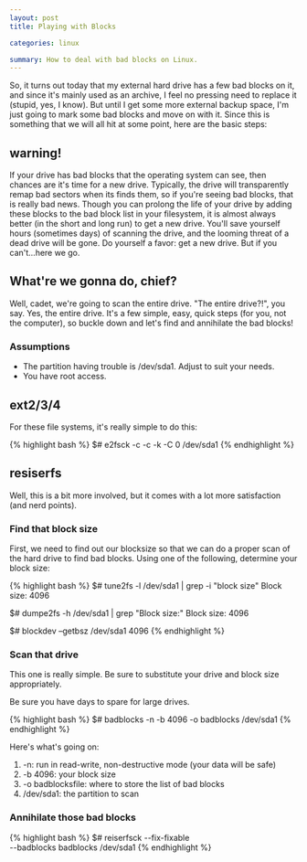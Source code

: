 ```yaml
---
layout: post
title: Playing with Blocks

categories: linux

summary: How to deal with bad blocks on Linux.
---
```


So, it turns out today that my external hard drive has a few bad blocks on it, and since it's
mainly used as an archive, I feel no pressing need to replace it (stupid, yes, I know).  But until
I get some more external backup space, I'm just going to mark some bad blocks and move on with it.
Since this is something that we will all hit at some point, here are the basic steps:

## warning!

If your drive has bad blocks that the operating system can see, then chances are it's time for a new
drive. Typically, the drive will transparently remap bad sectors when its finds them, so if you're seeing
bad blocks, that is really bad news. Though you can prolong the life of your drive by adding these blocks
to the bad block list in your filesystem, it is almost always better (in the short and long run) to
get a new drive. You'll save yourself hours (sometimes days) of scanning the drive, and the looming
threat of a dead drive will be gone. Do yourself a favor: get a new drive. But if you can't...here
we go.

## What're we gonna do, chief?

Well, cadet, we're going to scan the entire drive.  "The entire drive?!", you say.  Yes, the entire
drive.  It's a few simple, easy, quick steps (for you, not the computer), so buckle down and let's
find and annihilate the bad blocks!

### Assumptions

* The partition having trouble is /dev/sda1.  Adjust to suit your needs.
* You have root access.

## ext2/3/4

For these file systems, it's really simple to do this:

{% highlight bash %}
$# e2fsck -c -c -k -C 0 /dev/sda1
{% endhighlight %}

## resiserfs

Well, this is a bit more involved, but it comes with a lot more satisfaction (and nerd points).

### Find that block size

First, we need to find out our blocksize so that we can do a proper scan of the hard drive
to find bad blocks. Using one of the following, determine your block size:

{% highlight bash %}
$# tune2fs -l /dev/sda1 | grep -i "block size"
Block size: 4096

$# dumpe2fs -h /dev/sda1 | grep "Block size:"
Block size: 4096

$# blockdev –getbsz /dev/sda1
4096
{% endhighlight %}

### Scan that drive

This one is really simple.  Be sure to substitute your drive and block size appropriately.

Be sure you have days to spare for large drives.

{% highlight bash %}
$# badblocks -n -b 4096 -o badblocks /dev/sda1
{% endhighlight %}

Here's what's going on:

1. -n: run in read-write, non-destructive mode (your data will be safe)
1. -b 4096: your block size
1. -o badblocksfile: where to store the list of bad blocks
1. /dev/sda1: the partition to scan

### Annihilate those bad blocks

{% highlight bash %}
$# reiserfsck --fix-fixable \
	--badblocks badblocks /dev/sda1
{% endhighlight %}
